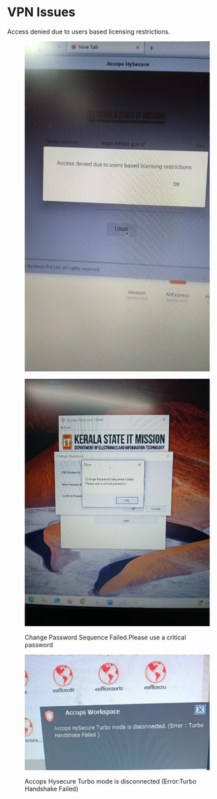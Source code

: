 # VPN Issues

Access denied due to users based licensing restrictions.

<figure><img src="../.gitbook/assets/WhatsApp Image 2024-11-18 at 11.32.31 AM.jpeg" alt=""><figcaption></figcaption></figure>

<figure><img src="../.gitbook/assets/Accops.jpeg" alt=""><figcaption><p>Change Password Sequence Failed.Please use a critical password</p></figcaption></figure>





<figure><img src="../.gitbook/assets/accops.jpeg" alt=""><figcaption><p>Accops Hysecure Turbo mode is disconnected (Error:Turbo Handshake Failed)</p></figcaption></figure>




